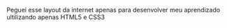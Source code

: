 Peguei esse layout da internet apenas para desenvolver meu aprendizado ultilizando apenas HTML5 e CSS3